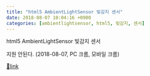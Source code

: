 ```yaml
---
title: "html5 AmbientLightSensor 빛감지 센서"
date: 2018-08-07 10:04:16 +0900
categories: [ambientlightsensor, html5, 빛감지, 센서]
---
```


html5 AmbientLightSensor 빛감지 센서

  
지원 안된다. (2018-08-07, PC 크롬, 모바일 크롬)


[🔗link](http://www.mins01.com/mh/tech/read/1180)